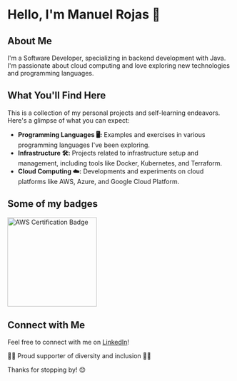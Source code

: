# Hello, I'm Manuel Rojas 👋

## About Me

I'm a Software Developer, specializing in backend development with Java. I'm passionate about cloud computing and love exploring new technologies and programming languages.

## What You'll Find Here

This is a collection of my personal projects and self-learning endeavors. Here's a glimpse of what you can expect:

- **Programming Languages 🖥️:** Examples and exercises in various programming languages I've been exploring.
- **Infrastructure 🛠️:** Projects related to infrastructure setup and management, including tools like Docker, Kubernetes, and Terraform.
- **Cloud Computing ☁️:** Developments and experiments on cloud platforms like AWS, Azure, and Google Cloud Platform.

## Some of my badges

<div>
    <img src="[https://d1.awsstatic.com/training-and-certification/certification-badges/AWS-Certified-Developer-Associate_512x512.png](https://d1.awsstatic.com/training-and-certification/certification-badges/AWS-Certified-Solutions-Architect-Associate_badge.3419559c682629072f1eb968d59dea0741772c0f.png)" alt="AWS Certification Badge" width="200" height="200">
</div>

## Connect with Me

Feel free to connect with me on [LinkedIn](https://www.linkedin.com/in/manuel-rojas-ramos)!

🏳️‍🌈 Proud supporter of diversity and inclusion 🏳️‍🌈

Thanks for stopping by! 😊
